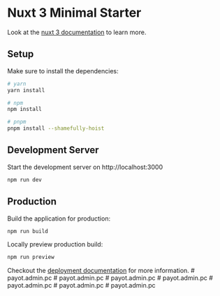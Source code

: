 # Nuxt 3 Minimal Starter

Look at the [nuxt 3 documentation](https://v3.nuxtjs.org) to learn more.

## Setup

Make sure to install the dependencies:

```bash
# yarn
yarn install

# npm
npm install

# pnpm
pnpm install --shamefully-hoist
```

## Development Server

Start the development server on http://localhost:3000

```bash
npm run dev
```

## Production

Build the application for production:

```bash
npm run build
```

Locally preview production build:

```bash
npm run preview
```

Checkout the [deployment documentation](https://v3.nuxtjs.org/guide/deploy/presets) for more information.
#   p a y o t . a d m i n . p c  
 #   p a y o t . a d m i n . p c  
 #   p a y o t . a d m i n . p c  
 #   p a y o t . a d m i n . p c  
 #   p a y o t . a d m i n . p c  
 #   p a y o t . a d m i n . p c  
 #   p a y o t . a d m i n . p c  
 